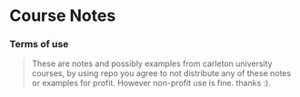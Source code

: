# Course Notes
### Terms of use
>These are notes and possibly examples from carleton university courses,
>by using repo you agree to not distribute any of these notes or
>examples for profit. However non-profit use is fine. thanks :).
